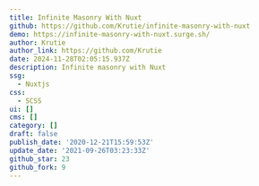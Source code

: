 ```yaml
---
title: Infinite Masonry With Nuxt
github: https://github.com/Krutie/infinite-masonry-with-nuxt
demo: https://infinite-masonry-with-nuxt.surge.sh/
author: Krutie
author_link: https://github.com/Krutie
date: 2024-11-28T02:05:15.937Z
description: Infinite masonry with Nuxt
ssg:
  - Nuxtjs
css:
  - SCSS
ui: []
cms: []
category: []
draft: false
publish_date: '2020-12-21T15:59:53Z'
update_date: '2021-09-26T03:23:33Z'
github_star: 23
github_fork: 9
---
```

